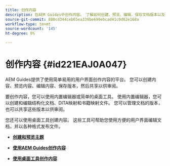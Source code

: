 ```yaml
---
title: 创作内容
description: 在AEM Guides中创作内容。 了解如何创建、预览、编辑、保存文档版本以及共享文档以供审阅。
source-git-commit: 880cd344ceb65ea339be699ebcad41c0d62e168a
workflow-type: tm+mt
source-wordcount: '145'
ht-degree: 0%

---
```


# 创作内容 {#id221EAJ0A047}

AEM Guides提供了使用简单易用的用户界面创作内容的平台。 您可以创建内容、预览内容、编辑内容、保存版本，然后共享以供审阅。

要创作内容，您可以使用内置编辑器或简单的桌面工具。 使用内置编辑器，您可以创建和编辑结构化文档、DITA映射和书籍映射文件。 您可以管理文档的版本，也可以共享这些版本以供审阅。

您还可以使用桌面工具创建内容。 这些工具可帮助您使用方便的用户界面编辑文档，并以各种格式发布文件。

- **[创建和预览主题](create-preview-topics.md)**

- **[使用AEM Guides创作内容](authoring-content-xml-doc.md)**

- **[使用桌面工具创作内容](author-desktop-tools.md)**
